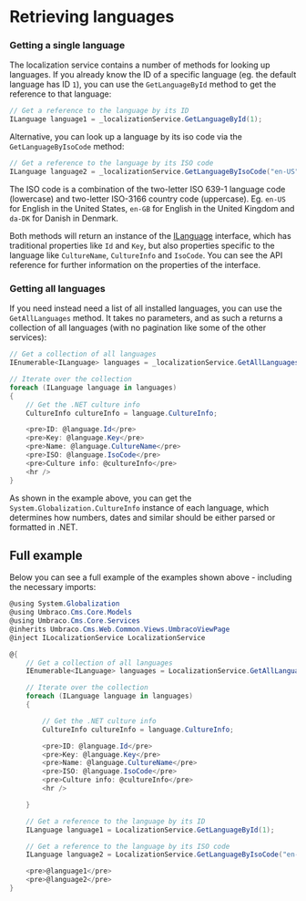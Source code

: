 # Retrieving languages

### Getting a single language

The localization service contains a number of methods for looking up languages. If you already know the ID of a specific language (eg. the default language has ID `1`), you can use the `GetLanguageById` method to get the reference to that language:

```csharp
// Get a reference to the language by its ID
ILanguage language1 = _localizationService.GetLanguageById(1);
```

Alternative, you can look up a language by its iso code via the `GetLanguageByIsoCode` method:

```csharp
// Get a reference to the language by its ISO code
ILanguage language2 = _localizationService.GetLanguageByIsoCode("en-US");
```

The ISO code is a combination of the two-letter ISO 639-1 language code (lowercase) and two-letter ISO-3166 country code (uppercase). Eg. `en-US` for English in the United States, `en-GB` for English in the United Kingdom and `da-DK` for Danish in Denmark.

Both methods will return an instance of the [ILanguage](https://apidocs.umbraco.com/v12/csharp/api/Umbraco.Cms.Core.Models.ILanguage.html) interface, which has traditional properties like `Id` and `Key`, but also properties specific to the language like `CultureName`, `CultureInfo` and `IsoCode`. You can see the API reference for further information on the properties of the interface.

### Getting all languages

If you need instead need a list of all installed languages, you can use the `GetAllLanguages` method. It takes no parameters, and as such a returns a collection of all languages (with no pagination like some of the other services):

```csharp
// Get a collection of all languages
IEnumerable<ILanguage> languages = _localizationService.GetAllLanguages();

// Iterate over the collection
foreach (ILanguage language in languages)
{
    // Get the .NET culture info
    CultureInfo cultureInfo = language.CultureInfo;

    <pre>ID: @language.Id</pre>
    <pre>Key: @language.Key</pre>
    <pre>Name: @language.CultureName</pre>
    <pre>ISO: @language.IsoCode</pre>
    <pre>Culture info: @cultureInfo</pre>
    <hr />
}
```

As shown in the example above, you can get the `System.Globalization.CultureInfo` instance of each language, which determines how numbers, dates and similar should be either parsed or formatted in .NET.

## Full example

Below you can see a full example of the examples shown above - including the necessary imports:

```csharp
@using System.Globalization
@using Umbraco.Cms.Core.Models
@using Umbraco.Cms.Core.Services
@inherits Umbraco.Cms.Web.Common.Views.UmbracoViewPage
@inject ILocalizationService LocalizationService

@{
    // Get a collection of all languages
    IEnumerable<ILanguage> languages = LocalizationService.GetAllLanguages();

    // Iterate over the collection
    foreach (ILanguage language in languages)
    {

        // Get the .NET culture info
        CultureInfo cultureInfo = language.CultureInfo;

        <pre>ID: @language.Id</pre>
        <pre>Key: @language.Key</pre>
        <pre>Name: @language.CultureName</pre>
        <pre>ISO: @language.IsoCode</pre>
        <pre>Culture info: @cultureInfo</pre>
        <hr />

    }

    // Get a reference to the language by its ID
    ILanguage language1 = LocalizationService.GetLanguageById(1);

    // Get a reference to the language by its ISO code
    ILanguage language2 = LocalizationService.GetLanguageByIsoCode("en-US");

    <pre>@language1</pre>
    <pre>@language2</pre>
}
```
